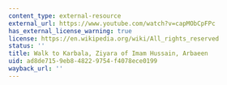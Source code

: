 ```yaml
---
content_type: external-resource
external_url: https://www.youtube.com/watch?v=capMObCpFPc
has_external_license_warning: true
license: https://en.wikipedia.org/wiki/All_rights_reserved
status: ''
title: Walk to Karbala, Ziyara of Imam Hussain, Arbaeen
uid: ad8de715-9eb8-4822-9754-f4078ece0199
wayback_url: ''
---
```

